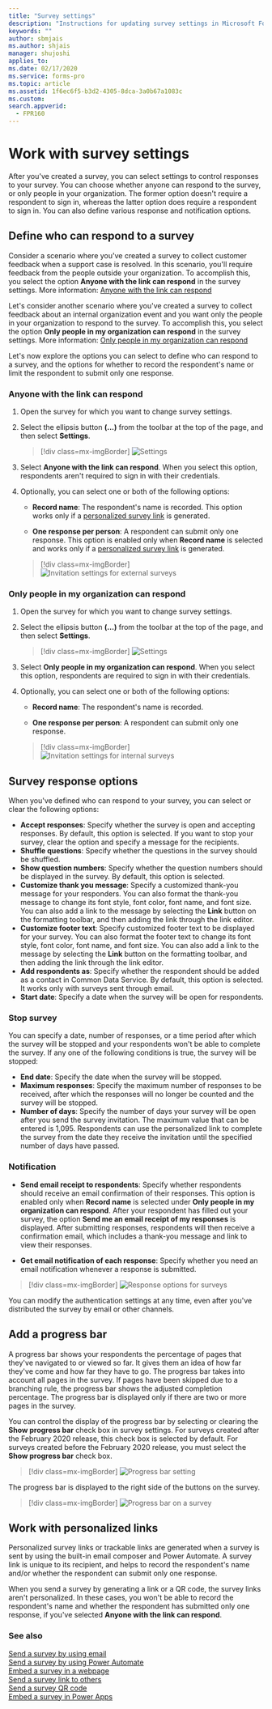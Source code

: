 ```yaml
---
title: "Survey settings"
description: "Instructions for updating survey settings in Microsoft Forms Pro to control who can respond to your survey and other survey response options"
keywords: ""
author: sbmjais
ms.author: shjais
manager: shujoshi
applies_to: 
ms.date: 02/17/2020
ms.service: forms-pro
ms.topic: article
ms.assetid: 1f6ec6f5-b3d2-4305-8dca-3a0b67a1083c
ms.custom: 
search.appverid:
  - FPR160
---
```



# Work with survey settings

After you've created a survey, you can select settings to control responses to your survey. You can choose whether anyone can respond to the survey, or only people in your organization. The former option doesn't require a respondent to sign in, whereas the latter option does require a respondent to sign in. You can also define various response and notification options.

## Define who can respond to a survey

Consider a scenario where you've created a survey to collect customer feedback when a support case is resolved. In this scenario, you'll require feedback from the people outside your organization. To accomplish this, you select the option **Anyone with the link can respond** in the survey settings. More information: [Anyone with the link can respond](#anyone-with-the-link-can-respond)

Let's consider another scenario where you've created a survey to collect feedback about an internal organization event and you want only the people in your organization to respond to the survey. To accomplish this, you select the option **Only people in my organization can respond** in the survey settings. More information: [Only people in my organization can respond](#only-people-in-my-organization-can-respond)

Let's now explore the options you can select to define who can respond to a survey, and the options for whether to record the respondent's name or limit the respondent to submit only one response.

### Anyone with the link can respond

1. Open the survey for which you want to change survey settings.

2. Select the ellipsis button **(...)** from the toolbar at the top of the page, and then select **Settings**.

    > [!div class=mx-imgBorder]
    > ![Settings](media/settings-icon.png "Settings")

3. Select **Anyone with the link can respond**. When you select this option, respondents aren't required to sign in with their credentials.

4. Optionally, you can select one or both of the following options:

    - **Record name**: The respondent's name is recorded. This option works only if a [personalized survey link](#work-with-personalized-links) is generated.

    - **One response per person**: A respondent can submit only one response. This option is enabled only when **Record name** is selected and works only if a [personalized survey link](#work-with-personalized-links) is generated.

    > [!div class=mx-imgBorder]
    > ![Invitation settings for external surveys](media/invite-settings-external.png "Invitation settings for external surveys")

### Only people in my organization can respond

1. Open the survey for which you want to change survey settings.

2. Select the ellipsis button **(…)** from the toolbar at the top of the page, and then select **Settings**.

    > [!div class=mx-imgBorder]
    > ![Settings](media/settings-icon.png "Settings")

3. Select **Only people in my organization can respond**. When you select this option, respondents are required to sign in with their credentials.

4. Optionally, you can select one or both of the following options:

    - **Record name**: The respondent's name is recorded.

    - **One response per person**: A respondent can submit only one response.

    > [!div class=mx-imgBorder]
    > ![Invitation settings for internal surveys](media/invite-settings-internal.png "Invitation settings for internal surveys")

## Survey response options

When you've defined who can respond to your survey, you can select or clear the following options:

- **Accept responses**: Specify whether the survey is open and accepting responses. By default, this option is selected. If you want to stop your survey, clear the option and specify a message for the recipients.
- **Shuffle questions**: Specify whether the questions in the survey should be shuffled.
- **Show question numbers**: Specify whether the question numbers should be displayed in the survey. By default, this option is selected.
- **Customize thank you message**: Specify a customized thank-you message for your responders. You can also format the thank-you message to change its font style, font color, font name, and font size. You can also add a link to the message by selecting the **Link** button on the formatting toolbar, and then adding the link through the link editor.
- **Customize footer text**: Specify customized footer text to be displayed for your survey. You can also format the footer text to change its font style, font color, font name, and font size. You can also add a link to the message by selecting the **Link** button on the formatting toolbar, and then adding the link through the link editor.
- **Add respondents as**: Specify whether the respondent should be added as a contact in Common Data Service. By default, this option is selected. It works only with surveys sent through email.
- **Start date**: Specify a date when the survey will be open for respondents.

### Stop survey

You can specify a date, number of responses, or a time period after which the survey will be stopped and your respondents won't be able to complete the survey. If any one of the following conditions is true, the survey will be stopped:

- **End date**: Specify the date when the survey will be stopped.
- **Maximum responses**: Specify the maximum number of responses to be received, after which the responses will no longer be counted and the survey will be stopped.
- **Number of days**: Specify the number of days your survey will be open after you send the survey invitation. The maximum value that can be entered is 1,095. Respondents can use the personalized link to complete the survey from the date they receive the invitation until the specified number of days have passed.

### Notification

- **Send email receipt to respondents**: Specify whether respondents should receive an email confirmation of their responses. This option is enabled only when **Record name** is selected under **Only people in my organization can respond**. After your respondent has filled out your survey, the option **Send me an email receipt of my responses** is displayed. After submitting responses, respondents will then receive a confirmation email, which includes a thank-you message and link to view their responses.

- **Get email notification of each response**: Specify whether you need an email notification whenever a response is submitted.

> [!div class=mx-imgBorder]
> ![Response options for surveys](media/invite-settings-options.png "Response options for surveys")

You can modify the authentication settings at any time, even after you've distributed the survey by email or other channels.

## Add a progress bar

A progress bar shows your respondents the percentage of pages that they've navigated to or viewed so far. It gives them an idea of how far they've come and how far they have to go. The progress bar takes into account all pages in the survey. If pages have been skipped due to a branching rule, the progress bar shows the adjusted completion percentage.<!--note from editor: I think this is a bit ambiguous. If "all pages in the survey" are taken into account, that would imply even the skipped pages. Would it be accurate to say "The progress bar takes into account only the pages that a respondent sees. If pages have been skipped due to a branching rule, the progress bar shows the adjusted completion percentage."?--> The progress bar is displayed only if there are two or more pages in the survey.

You can control the display of the progress bar by selecting or clearing the **Show progress bar** check box in survey settings. <!--The following edit is suggested just to emphasize that two conditions are being contrasted.-->For surveys created after the February 2020 release, this check box is selected by default. For surveys created before the February 2020 release, you must select the **Show progress bar** check box.

> [!div class=mx-imgBorder]
> ![Progress bar setting](media/progress-bar-setting.png "Progress bar setting")

The progress bar is displayed to the right side of the buttons on the survey.
<!--note from editor, duplicated from plan-survey.md: I recommend changing this question to "How knowledgeable was your customer service representative?" and change the third option to "Needs to learn about the product."-->

> [!div class=mx-imgBorder]
> ![Progress bar on a survey](media/progress-bar.png "Progress bar on a survey")


## Work with personalized links

Personalized survey links or trackable links are generated when a survey is sent by using the built-in email composer and Power Automate. A survey link is unique to its recipient, and helps to record the respondent's name and/or whether the respondent can submit only one response.

When you send a survey by generating a link or a QR code, the survey links aren't personalized. In these cases, you won't be able to record the respondent's name and whether the respondent has submitted only one response, if you've selected **Anyone with the link can respond**.

### See also

[Send a survey by using email](send-survey-email.md)<br>
[Send a survey by using Power Automate](send-survey-flow.md)<br>
[Embed a survey in a webpage](embed-web-page.md)<br>
[Send a survey link to others](send-survey-link.md)<br>
[Send a survey QR code](send-survey-qrcode.md)<br>
[Embed a survey in Power Apps](embed-survey-powerapps.md)
